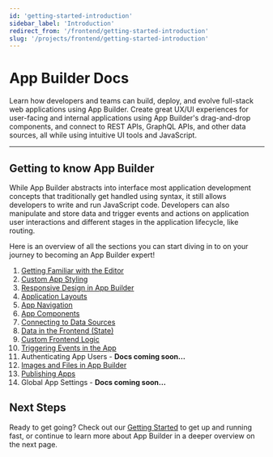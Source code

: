 ```yaml
---
id: 'getting-started-introduction'
sidebar_label: 'Introduction'
redirect_from: '/frontend/getting-started-introduction'
slug: '/projects/frontend/getting-started-introduction'
---
```


# App Builder Docs

Learn how developers and teams can build, deploy, and evolve full-stack web applications using App Builder. Create great UX/UI experiences for user-facing and internal applications using App Builder's drag-and-drop components, and connect to REST APIs, GraphQL APIs, and other data sources, all while using intuitive UI tools and JavaScript.

---

## Getting to know App Builder

While App Builder abstracts into interface most application development concepts that traditionally get handled using syntax, it still allows developers to write and run JavaScript code. Developers can also manipulate and store data and trigger events and actions on application user interactions and different stages in the application lifecycle, like routing.

Here is an overview of all the sections you can start diving in to on your journey to becoming an App Builder expert!

1. [Getting Familiar with the Editor](/projects/frontend/getting-started-what-is-app-builder.md)
2. [Custom App Styling](/projects/frontend/custom-app-styling-introduction.md)
3. [Responsive Design in App Builder](/projects/frontend/responsive-design-in-app-builder-introduction.md)
4. [Application Layouts](/projects/frontend/application-layouts-introduction.md)
5. [App Navigation](/projects/frontend/app-navigation-introduction.md)
6. [App Components](/projects/frontend/app-components/introduction)
7. [Connecting to Data Sources](/projects/frontend/connecting-to-data-sources-introduction.md)
8. [Data in the Frontend (State)](/projects/frontend/data-in-the-frontend-introduction.md)
9. [Custom Frontend Logic](/projects/frontend/custom-frontend-logic-introduction.md)
10. [Triggering Events in the App](/projects/frontend/triggering-events-in-the-app-introduction.md)
11. Authenticating App Users - **Docs coming soon...**
12. [Images and Files in App Builder](/projects/frontend/images-and-files-in-app-builder-introduction.md)
13. [Publishing Apps](/projects/frontend/publishing-apps-introduction.md)
14. Global App Settings - **Docs coming soon...**

## Next Steps

Ready to get going? Check out our [Getting Started](/projects/frontend/getting-started-building-fullstack-gotomarket-apps-on-8base.md) to get up and running fast, or continue to learn more about App Builder in a deeper overview on the next page.
